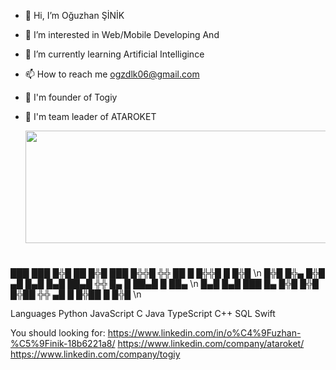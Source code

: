 - 👋 Hi, I’m Oğuzhan ŞİNİK
- 👀 I’m interested in Web/Mobile Developing And 
- 🌱 I’m currently learning Artificial Intelligince
- 📫 How to reach me ogzdlk06@gmail.com
- 💼 I'm founder of Togiy 
- 🚀 I'm team leader of ATAROKET

  <img src="https://i.giphy.com/media/ko7twHhomhk8E/giphy.webp" width="900" height="180" align="center"/>

  <h1 align="center">
███ ███ █╬█ ██ █╬█ ███ █╬╬█ ╬╬ ██ █ █╬╬█ █ █╬█ \n
█╬█ █╬▄ █╬█ ▄█ █▄█ █▄█ ██▄█ ╬╬ █▄ █ ██▄█ █ ██▄ \n
█▄█ █▄█ ███ █▄ █╬█ █╬█ █╬██ ╬╬ ▄█ █ █╬██ █ █╬█  \n
</h1>
  
Languages
Python JavaScript C Java TypeScript C++ SQL Swift

You should looking for:
https://www.linkedin.com/in/o%C4%9Fuzhan-%C5%9Finik-18b6221a8/
https://www.linkedin.com/company/ataroket/
https://www.linkedin.com/company/togiy


